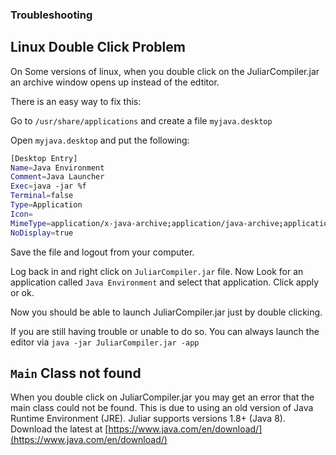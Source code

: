 ### Troubleshooting

## Linux Double Click Problem

On Some versions of linux, when you double click on the JuliarCompiler.jar an archive window opens up instead of the edtitor.

There is an easy way to fix this:

Go to `/usr/share/applications` and create a file `myjava.desktop`

Open `myjava.desktop` and put the following:

```bash
[Desktop Entry]
Name=Java Environment
Comment=Java Launcher
Exec=java -jar %f
Terminal=false
Type=Application
Icon=
MimeType=application/x-java-archive;application/java-archive;application/x-jar;
NoDisplay=true
```

Save the file and logout from your computer.

Log back in and right click on `JuliarCompiler.jar` file.
Now Look for an application called `Java Environment` and select that application.
Click apply or ok.

Now you should be able to launch JuliarCompiler.jar just by double clicking.

If you are still having trouble or unable to do so.
You can always launch the editor via `java -jar JuliarCompiler.jar -app`

## `Main` Class not found

When you double click on JuliarCompiler.jar you may get an error that the main class could not be found. This is due to using an old version of Java Runtime Environment (JRE). Juliar supports versions 1.8+ (Java 8). Download the latest at [https://www.java.com/en/download/](https://www.java.com/en/download/)